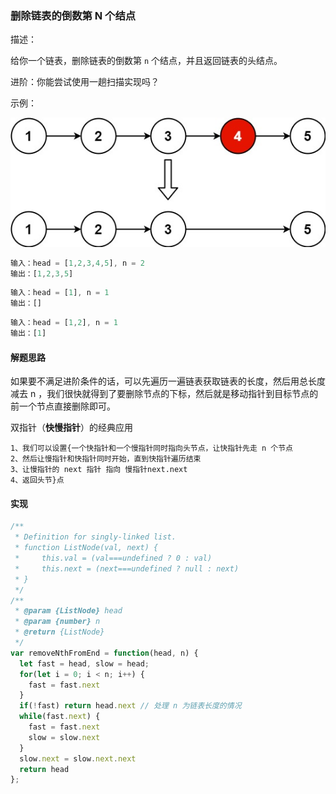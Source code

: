 ### 删除链表的倒数第 N 个结点

描述：

给你一个链表，删除链表的倒数第 `n` 个结点，并且返回链表的头结点。

进阶：你能尝试使用一趟扫描实现吗？

示例：

![](../../images/remove_ex1.jpg)

```js
输入：head = [1,2,3,4,5], n = 2
输出：[1,2,3,5]
```

```js
输入：head = [1], n = 1
输出：[]
```

```js
输入：head = [1,2], n = 1
输出：[1]
```

#### 解题思路

如果要不满足进阶条件的话，可以先遍历一遍链表获取链表的长度，然后用总长度减去 n ，我们很快就得到了要删除节点的下标，然后就是移动指针到目标节点的前一个节点直接删除即可。

双指针（**快慢指针**）的经典应用

    1、我们可以设置{一个快指针和一个慢指针同时指向头节点，让快指针先走 n 个节点
    2、然后让慢指针和快指针同时开始，直到快指针遍历结束
    3、让慢指针的 next 指针 指向 慢指针next.next
    4、返回头节}点


#### 实现

```js
/**
 * Definition for singly-linked list.
 * function ListNode(val, next) {
 *     this.val = (val===undefined ? 0 : val)
 *     this.next = (next===undefined ? null : next)
 * }
 */
/**
 * @param {ListNode} head
 * @param {number} n
 * @return {ListNode}
 */
var removeNthFromEnd = function(head, n) {
  let fast = head, slow = head;
  for(let i = 0; i < n; i++) {
    fast = fast.next
  }  
  if(!fast) return head.next // 处理 n 为链表长度的情况
  while(fast.next) {
    fast = fast.next
    slow = slow.next
  }
  slow.next = slow.next.next
  return head
};
```